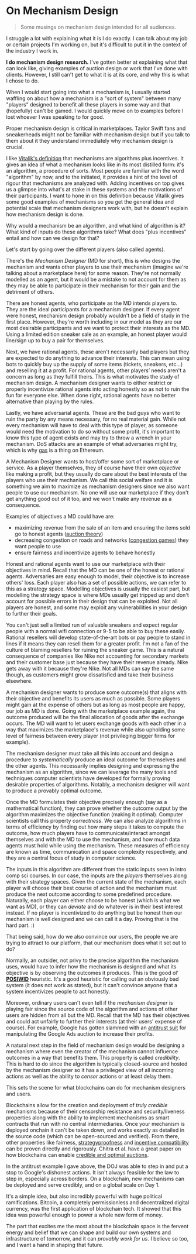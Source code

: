 # On Mechanism Design

> Some musings on mechanism design intended for all audiences.

I struggle a lot with explaining what it is I do exactly. I can talk about my job or certain projects I'm working on, but it's difficult to put it in the context of the industry I work in.

**I do mechanism design research.** I've gotten better at explaining what that can look like, giving examples of auction design or work that I've done with clients. However, I still can't get to what it is at its core, and why this is what I chose to do.

When I would start going into what a mechanism is, I usually started waffling on about how a mechanism is a "sort of system" between many "players" designed to benefit all these players in some way and that (hopefully) can't be gamed. I would quickly move on to examples before I lost whoever I was speaking to for good.

Proper mechanism design is critical in marketplaces. Taylor Swift fans and sneakerheads might not be familiar with mechanism design but if you talk to them about it they understand immediately why mechanism design is crucial.

I like [Vitalik's definition](https://nakamoto.com/credible-neutrality/) that mechanisms are algorithms plus incentives. It gives an idea of what a mechanism looks like in its most distilled form: it's an algorithm, a procedure of sorts. Most people are familiar with the word "algorithm" by now, and to the initiated, it provides a hint of the level of rigour that mechanisms are analyzed with. Adding incentives on top gives us a glimpse into what's at stake in these systems and the motivations of their participants. I want to hone in on this definition because Vitalik gives some good examples of mechanisms so you get the general idea and potential scale that mechanism designers work with, but he doesn't explain how mechanism design is done.

Why would a mechanism be an algorithm, and what kind of algorithm is it? What kind of inputs do these algorithms take? What does "plus incentives" entail and how can we design for that?

Let's start by going over the different players (also called agents).

There's the _Mechanism Designer_ (MD for short), this is who designs the mechanism and wants other players to use their mechanism (imagine we're talking about a marketplace here) for some reason. They're not normally modelled as an agent, but it would be a mistake to not account for them as they may be able to participate in their mechanism for their gain and the detriment of others.

There are honest agents, who participate as the MD intends players to. They are the ideal participants for a mechanism designer. If every agent were honest, mechanism design probably wouldn't be a field of study in the first place. However, they're worth including in our model as they are our most desirable participants and we want to protect their interests as the MD. Using a limited edition sneaker sale as an example, an honest player would line/sign up to buy a pair for themselves.

Next, we have rational agents, these aren't necessarily bad players but they are expected to do anything to advance their interests. This can mean using bots to quickly buy up the supply of some items (tickets, sneakers, etc...) and reselling it at a profit. For rational agents, other players’ needs aren't a concern as long as they fulfill theirs. This is what motivates the study of mechanism design. A mechanism designer wants to either restrict or properly incentivize rational agents into acting honestly so as not to ruin the fun for everyone else. When done right, rational agents have no better alternative than playing by the rules.

Lastly, we have adversarial agents. These are the bad guys who want to ruin the party by any means necessary, for no real material gain. While not every mechanism will have to deal with this type of player, as someone would need the motivation to do so without some profit, it's important to know this type of agent exists and may try to throw a wrench in your mechanism. DoS attacks are an example of what adversaries might try, which is why [gas](https://ethereum.org/en/developers/docs/gas/) is a thing on Ethereum.

A Mechanism Designer wants to host/offer some sort of marketplace or service. As a player themselves, they of course have their own _objective_ like making a profit, but they usually do care about the best interests of the players who use their mechanism. We call this social welfare and it is something we aim to maximize as mechanism designers since we also want people to use our mechanism. No one will use our marketplace if they don't get anything good out of it too, and we won't make any revenue as a consequence.

Examples of objectives a MD could have are:

- maximizing revenue from the sale of an item and ensuring the items sold go to honest agents ([auction theory](https://en.wikipedia.org/wiki/Auction_theory))
- decreasing congestion on roads and networks ([congestion games](https://en.wikipedia.org/wiki/Congestion_game)) they want people to use
- ensure fairness and incentivize agents to behave honestly

Honest and rational agents want to use our marketplace with their objectives in mind. Recall that the MD can be one of the honest or rational agents. Adversaries are easy enough to model, their objective is to increase others' loss. Each player also has a set of possible actions, we can refer to this as a strategy space. Modelling objectives is usually the easiest part, but modelling the strategy space is where MDs usually get tripped up and don't account for possible errors in their design that can be exploited. Not all players are honest, and some may exploit any vulnerabilities in your design to further their goals.

You can't just sell a limited run of valuable sneakers and expect regular people with a normal wifi connection or 9-5 to be able to buy these easily. Rational resellers will develop state-of-the-art bots or pay people to stand in lines if it means they can resell them for a greater profit. I'm not a fan of the culture of blaming resellers for ruining the sneaker game. This is a natural consequence of companies like Nike not accounting for secondary markets and their customer base just because they have their revenue already. Nike gets away with it because they're Nike. Not all MDs can say the same though, as customers might grow dissatisfied and take their business elsewhere.

A mechanism designer wants to produce some outcome(s) that aligns with their objective and benefits its users as much as possible. Some players might gain at the expense of others but as long as most people are happy, our job as MD is done. Going with the marketplace example again, the outcome produced will be the final allocation of goods after the exchange occurs. The MD will want to let users exchange goods with each other in a way that maximizes the marketplace's revenue while also upholding some level of fairness between every player (not privileging bigger firms for example).

The mechanism designer must take all this into account and design a procedure to _systematically_ produce an ideal outcome for themselves and the other agents. This necessarily implies designing and expressing the mechanism as an algorithm, since we can leverage the many tools and techniques computer scientists have developed for formally proving desirable properties of algorithms. Notably, a mechanism designer will want to produce a provably optimal outcome.

Once the MD formulates their objective precisely enough (say as a mathematical function), they can prove whether the outcome output by the algorithm maximizes the objective function (making it optimal). Computer scientists call this property _correctness_. We can also analyze algorithms in terms of efficiency by finding out how many steps it takes to compute the outcome, how much players have to communicate/interact amongst themselves and with the MD to use the mechanism, and how much data agents must hold while using the mechanism. These measures of efficiency are known as time, communication and space complexity respectively, and they are a central focus of study in computer science.

The inputs in this algorithm are different from the static inputs seen in intro comp sci courses. In our case, the inputs are the _players_ themselves along with their strategy spaces. Given the current state of the mechanism, each player will choose their best course of action and the mechanism must produce the next outcome according to some predefined procedure. Naturally, each player can either choose to be honest (which is what we want as MD), or they can _deviate_ and do whatever is in their best interest instead. If no player is incentivized to do anything but be honest then our mechanism is well designed and we can call it a day. Proving that is the hard part. :)

That being said, how do we also convince our users, the people we are trying to attract to our platform, that our mechanism does what it set out to do?

Normally, an outsider, not privy to the precise algorithm the mechanism uses, would have to infer how the mechanism is designed and what its objective is by observing the outcomes it produces. This is the good ol' [**POSIWID**](https://en.wikipedia.org/wiki/The_purpose_of_a_system_is_what_it_does) heuristic. It's a good heuristic for calling out an obviously bad system (it does not work as stated), but it can't convince anyone that a system incentivizes people to act honestly.

Moreover, ordinary users can't even tell if the _mechanism designer_ is playing fair since the source code of the algorithm and actions of other users are hidden from all but the MD. Recall that the MD has their objectives and could act unfairly to further their interests (at their users' expense of course). For example, Google has gotten slammed with an [antitrust suit](https://www.justice.gov/opa/pr/justice-department-sues-google-monopolizing-digital-advertising-technologies) for manipulating the Google Ads auction to increase their profits.

A natural next step in the field of mechanism design would be designing a mechanism where even the creator of the mechanism cannot influence outcomes in a way that benefits them. This property is called _credibility_. This is hard to do since the algorithm is typically closed-source and hosted by the mechanism designer so it has a privileged view of all incoming actions as well as the ability to _censor_ actions or at least delay them.

This sets the scene for what blockchains can do for mechanism designers and users.

Blockchains allow for the creation and deployment of _truly credible_ mechanisms because of their censorship resistance and security/liveness properties along with the ability to implement mechanisms as smart contracts that run with no central intermediaries. Once your mechanism is deployed onchain it can't be taken down, and works exactly as detailed in the source code (which can be open-sourced and verified). From there, other properties like fairness, [strategyproofness](https://en.wikipedia.org/wiki/Strategyproofness) and [incentive compatibility](https://en.wikipedia.org/wiki/Incentive_compatibility) can be proven directly and rigorously. Chitra et al. have a great paper on how blockchains can enable [credible and optimal auctions](https://eprint.iacr.org/2023/114.pdf).

In the antitrust example I gave above, the DOJ was able to step in and put a stop to Google's dishonest actions. It isn't always feasible for the law to step in, especially across borders. On a blockchain, new mechanisms can be deployed and serve credibly, and on a global scale on Day 1.

It's a simple idea, but also incredibly powerful with huge political ramifications. Bitcoin, a completely permissionless and decentralized digital currency, was the first application of blockchain tech. It showed that this idea was powerful enough to power a whole new form of money.

The part that excites me the most about the blockchain space is the fervent energy and belief that we can shape and build our own systems and infrastructure of tomorrow, and it can _provably work for us_. I believe so too, and I want a hand in shaping that future.
